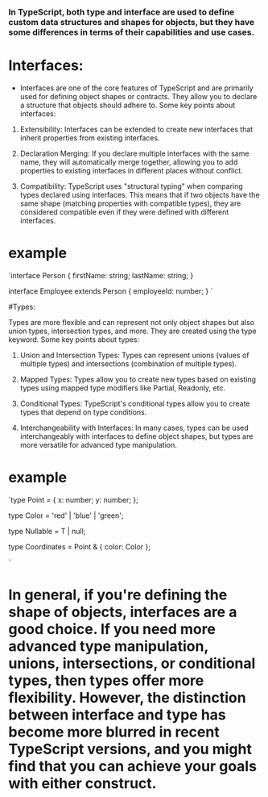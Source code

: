 ### In TypeScript, both type and interface are used to define custom data structures and shapes for objects, but they have some differences in terms of their capabilities and use cases.

# Interfaces:

- Interfaces are one of the core features of TypeScript and are primarily used for defining object shapes or contracts. They allow you to declare a structure that objects should adhere to. Some key points about interfaces:

1. Extensibility: Interfaces can be extended to create new interfaces that inherit properties from existing interfaces.

2. Declaration Merging: If you declare multiple interfaces with the same name, they will automatically merge together, allowing you to add properties to existing interfaces in different places without conflict.

3. Compatibility: TypeScript uses "structural typing" when comparing types declared using interfaces. This means that if two objects have the same shape (matching properties with compatible types), they are considered compatible even if they were defined with different interfaces.
 
# example

`interface Person {
  firstName: string;
  lastName: string;
}

interface Employee extends Person {
  employeeId: number;
}
`

#Types:

Types are more flexible and can represent not only object shapes but also union types, intersection types, and more. They are created using the type keyword. Some key points about types:

1. Union and Intersection Types: Types can represent unions (values of multiple types) and intersections (combination of multiple types).

2. Mapped Types: Types allow you to create new types based on existing types using mapped type modifiers like Partial, Readonly, etc.
3. Conditional Types: TypeScript's conditional types allow you to create types that depend on type conditions.

4. Interchangeability with Interfaces: In many cases, types can be used interchangeably with interfaces to define object shapes, but types are more versatile for advanced type manipulation.

# example

`type Point = {
  x: number;
  y: number;
};

type Color = 'red' | 'blue' | 'green';

type Nullable<T> = T | null;

type Coordinates = Point & { color: Color };

`

# In general, if you're defining the shape of objects, interfaces are a good choice. If you need more advanced type manipulation, unions, intersections, or conditional types, then types offer more flexibility. However, the distinction between interface and type has become more blurred in recent TypeScript versions, and you might find that you can achieve your goals with either construct.
